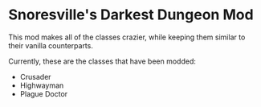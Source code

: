 # Snoresville's Darkest Dungeon Mod
 
This mod makes all of the classes crazier, while keeping them similar to their vanilla counterparts.

Currently, these are the classes that have been modded:

- Crusader
- Highwayman
- Plague Doctor